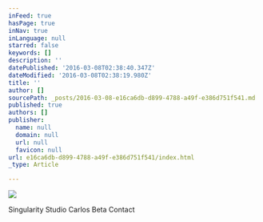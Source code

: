 ```yaml
---
inFeed: true
hasPage: true
inNav: true
inLanguage: null
starred: false
keywords: []
description: ''
datePublished: '2016-03-08T02:38:40.347Z'
dateModified: '2016-03-08T02:38:19.980Z'
title: ''
author: []
sourcePath: _posts/2016-03-08-e16ca6db-d899-4788-a49f-e386d751f541.md
published: true
authors: []
publisher:
  name: null
  domain: null
  url: null
  favicon: null
url: e16ca6db-d899-4788-a49f-e386d751f541/index.html
_type: Article

---
```

![](https://the-grid-user-content.s3-us-west-2.amazonaws.com/732affe9-d43f-40fb-8243-c5e3c078cf70.jpg)

Singularity Studio      Carlos         Beta       Contact